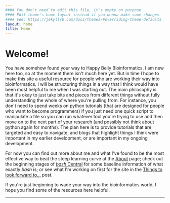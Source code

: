 ```yaml
---
#### You don't need to edit this file, it's empty on purpose.
#### Edit theme's home layout instead if you wanna make some changes
#### See: https://jekyllrb.com/docs/themes/#overriding-theme-defaults
layout: home
title: Home
---
```


# Welcome!

You have somehow found your way to Happy Belly Bioinformatics. I am new here too, so at the moment there isn't much here yet. But in time I hope to make this site a useful resource for people who are working their way into bioinformatics. I will be structuring things in a way that I think would have been most helpful to me when I was starting out. The main philosophy is that it's okay to just take bits and pieces from different things without fully understanding the whole of where you're pulling from. For instance, you don't need to spend weeks on python tutorials (that are designed for people who want to become programmers) if you just need one quick script to manipulate a file so you can run whatever tool you're trying to use and then move on to the next part of your research (and possibly not think about python again for months). The plan here is to provide tutorials that are targeted and easy to navigate, and blogs that highlight things I think were important in my earlier development, or are important in my ongoing development.

For now you can find out more about me and what I've found to be the most effective way to beat the steep learning curve at the [About](/about/) page; check out the beginning stages of [*bash* Central](/bash.html) for some baseline information of what exactly *bash* is; or see what I'm working on first for the site in the [Things to look forward to...](/2017/09/11/coming-soon.html) post.

If you're just beginning to wade your way into the bioinformatics world, I hope you find some of the resources here helpful.  

---
<br>  

